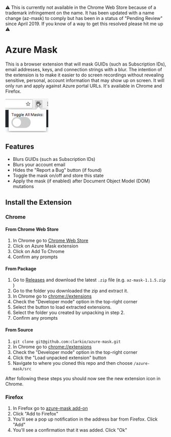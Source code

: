 ⚠ This is currently not available in the Chrome Web Store because of a trademark infringement on the name. It has been updated with a name change (az-mask) to comply but has been in a status of "Pending Review" since April 2019. If you know of a way to get this resolved please hit me up ⚠

# Azure Mask
This is a browser extension that will mask GUIDs (such as Subscription IDs), email addresses, keys, and connection strings with a blur. The intention of the extension is to make it easier to do screen recordings without revealing sensitive, personal, account information that may show up on screen. It will only run and apply against Azure portal URLs. It's available in Chrome and Firefox.

![screen shot](azure-mask-screen-shot.png)

## Features

* Blurs GUIDs (such as Subscription IDs)
* Blurs your account email
* Hides the "Report a Bug" button (if found)
* Toggle the mask on/off and store this state
* Apply the mask (if enabled) after Document Object Model (DOM) mutations

## Install the Extension

### Chrome

#### From Chrome Web Store

1. In Chrome go to [Chrome Web Store](https://chrome.google.com/webstore/search/azure%20mask)
2. Click on Azure Mask extension
3. Click on Add To Chrome
4. Confirm any prompts

#### From Package

1. Go to [Releases](https://github.com/clarkio/azure-mask/releases) and download the latest `.zip` file (e.g. `az-mask-1.1.5.zip
`)
2. Go to the folder you downloaded the zip and extract it.
3. In Chrome go to [chrome://extensions](chrome://extensions)
4. Check the "Developer mode" option in the top-right corner
4. Select the button to load extracted extensions. 
5. Select the folder you created by unpacking in step 2.
6. Confirm any prompts

#### From Source

1. `git clone git@github.com:clarkio/azure-mask.git`
2. In Chrome go to [chrome://extensions](chrome://extensions)
3. Check the "Developer mode" option in the top-right corner
4. Click the "Load unpacked extension" button
5. Navigate to where you cloned this repo and then choose `/azure-mask/src`

After following these steps you should now see the new extension icon in Chrome.

### Firefox

1. In Firefox go to [azure-mask add-on](https://addons.mozilla.org/en-US/firefox/addon/azure-mask/)
2. Click "Add to Firefox"
3. You'll see a pop up notification in the address bar from Firefox. Click "Add"
4. You'll see a confirmation that it was added. Click "Ok"
